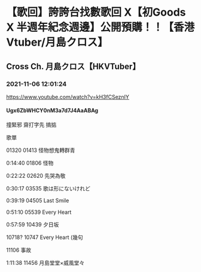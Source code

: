 # 【歌回】誇誇台找數歌回 X【初Goods X 半週年紀念週邊】公開預購！！【香港Vtuber/月島クロス】

## Cross Ch. 月島クロス【HKVTuber】

### 2021-11-06 12:01:24

https://www.youtube.com/watch?v=kH3fCSeznIY

#### Ugx6ZbWHCY0nM3a7d7J4AaABAg

撞緊邪 齋打字先 搞掂

歌單

01320 01413 怪物想鬼轉群青

0:14:40 01806 怪物

0:22:22 02620 先哭為敬

0:30:17 03535 歌は形にないけれど

0:39:19 04505 Last Smile

0:51:10 05539 Every Heart

0:57:59 10439 夕日坂

10718? 10747 Every Heart (幾句

11106 事故

1:11:38 11456 月島堂堂×威風堂々


